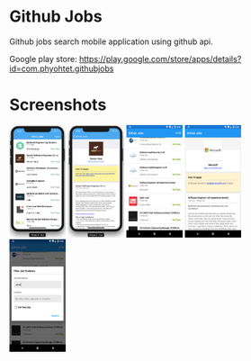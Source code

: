# Github Jobs

Github jobs search mobile application using github api.

Google play store: https://play.google.com/store/apps/details?id=com.phyohtet.githubjobs

# Screenshots

<img src="Screenshots/ios-githubjobs-list.png"  width="100" height="200">
<img src="Screenshots/ios-githubjob-detail.png"  width="100" height="200">
<img src="Screenshots/android-githubjobs-list.png"  width="100" height="200">
<img src="Screenshots/android-githubjobs-detail.png"  width="100" height="200">
<img src="Screenshots/android-githubjobs-filter.png"  width="100" height="200">